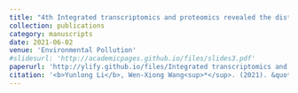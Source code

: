 ```yaml
---
title: "4th Integrated transcriptomics and proteomics revealed the distinct toxicological effects of multi-metal contamination on oysters"
collection: publications
category: manuscripts
date: 2021-06-02
venue: 'Environmental Pollution'
#slidesurl: 'http://academicpages.github.io/files/slides3.pdf'
paperurl: 'http://ylify.github.io/files/Integrated transcriptomics and proteomics revealed the distinct toxicological effects of multi-metal contamination on oysters.pdf'
citation: '<b>Yunlong Li</b>, Wen-Xiong Wang<sup>*</sup>. (2021). &quot;Integrated transcriptomics and proteomics revealed the distinct toxicological effects of multi-metal contamination on oysters.&quot; <i>Environmental Pollution</i>. 284: 117533. doi: 10.1016/j.envpol.2021.117533'
---
```

